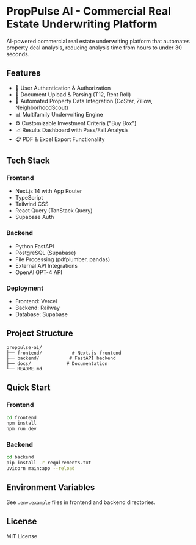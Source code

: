 # PropPulse AI - Commercial Real Estate Underwriting Platform

AI-powered commercial real estate underwriting platform that automates property deal analysis, reducing analysis time from hours to under 30 seconds.

## Features

- 🔐 User Authentication & Authorization
- 📄 Document Upload & Parsing (T12, Rent Roll)
- 🏢 Automated Property Data Integration (CoStar, Zillow, NeighborhoodScout)
- 📊 Multifamily Underwriting Engine
- ⚙️ Customizable Investment Criteria ("Buy Box")
- 📈 Results Dashboard with Pass/Fail Analysis
- 📋 PDF & Excel Export Functionality

## Tech Stack

### Frontend

- Next.js 14 with App Router
- TypeScript
- Tailwind CSS
- React Query (TanStack Query)
- Supabase Auth

### Backend

- Python FastAPI
- PostgreSQL (Supabase)
- File Processing (pdfplumber, pandas)
- External API Integrations
- OpenAI GPT-4 API

### Deployment

- Frontend: Vercel
- Backend: Railway
- Database: Supabase

## Project Structure

```
proppulse-ai/
├── frontend/           # Next.js frontend
├── backend/           # FastAPI backend
├── docs/             # Documentation
└── README.md
```

## Quick Start

### Frontend

```bash
cd frontend
npm install
npm run dev
```

### Backend

```bash
cd backend
pip install -r requirements.txt
uvicorn main:app --reload
```

## Environment Variables

See `.env.example` files in frontend and backend directories.

## License

MIT License
